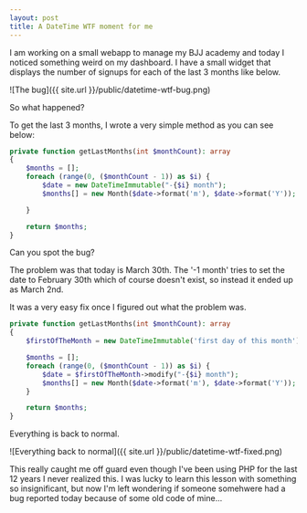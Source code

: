 ```yaml
---
layout: post
title: A DateTime WTF moment for me
---
```


I am working on a small webapp to manage my BJJ academy and today I noticed something weird on my dashboard. I have a small widget that displays the number of signups for each of the last 3 months like below.

![The bug]({{ site.url }}/public/datetime-wtf-bug.png)

So what happened?

To get the last 3 months, I wrote a very simple method as you can see below:

```php
private function getLastMonths(int $monthCount): array
{
    $months = [];
    foreach (range(0, ($monthCount - 1)) as $i) {
        $date = new DateTimeImmutable("-{$i} month");
        $months[] = new Month($date->format('m'), $date->format('Y'));

    }

    return $months;
}
```

Can you spot the bug?

The problem was that today is March 30th. The '-1 month' tries to set the date to February 30th which of course doesn't exist, so instead it ended up as March 2nd.

It was a very easy fix once I figured out what the problem was.

```php
private function getLastMonths(int $monthCount): array
{
    $firstOfTheMonth = new DateTimeImmutable('first day of this month');

    $months = [];
    foreach (range(0, ($monthCount - 1)) as $i) {
        $date = $firstOfTheMonth->modify("-{$i} month");
        $months[] = new Month($date->format('m'), $date->format('Y'));
    }

    return $months;
}
```

Everything is back to normal.

![Everything back to normal]({{ site.url }}/public/datetime-wtf-fixed.png)

This really caught me off guard even though I've been using PHP for the last 12 years I never realized this. I was lucky to learn this lesson with something so insignificant, but now I'm left wondering if someone somehwere had a bug reported today because of some old code of mine...
